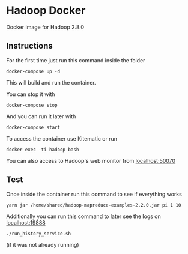 # Hadoop Docker
Docker image for Hadoop 2.8.0

## Instructions
For the first time just run this command inside the folder
```
docker-compose up -d
```
This will build and run the container.

You can stop it with 
```
docker-compose stop
```

And you can run it later with
```
docker-compose start
```

To access the container use Kitematic or run
```
docker exec -ti hadoop bash
```
You can also access to Hadoop's web monitor from [localhost:50070](http://localhost:50070)

## Test
Once inside the container run this command to see if everything works
```
yarn jar /home/shared/hadoop-mapreduce-examples-2.2.0.jar pi 1 10
```
Additionally you can run this command to later see the logs on [localhost:19888](http://localhost:19888)
```
./run_history_service.sh
```
(if it was not already running)